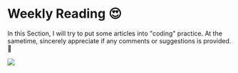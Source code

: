 # Weekly Reading :heart_eyes:
In this Section, I will try to put some articles into "coding" practice.
At the sametime, sincerely appreciate if any comments or suggestions is provided.:pray:

![](https://img3.doubanio.com/view/note/l/mF4i6BThGCvQ9ITlI66aow/28788450/x41531575.jpg)
